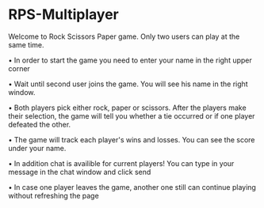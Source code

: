 # RPS-Multiplayer

Welcome to Rock Scissors Paper game. Only two users can play at the same time.


•	In order to start the game you need to enter your name in the right upper corner

•	Wait until second user joins the game. You will see his name in the right window.

•	Both players pick either rock, paper or scissors. After the players make their selection, the game will tell you whether a tie occurred or if one player defeated the other.

•	The game will track each player's wins and losses. You can see the score under your name.

•	In addition chat is availible for current players! You can type in your message in the chat window and click send

•	In case one player leaves the game, another one still can continue playing without refreshing the page
